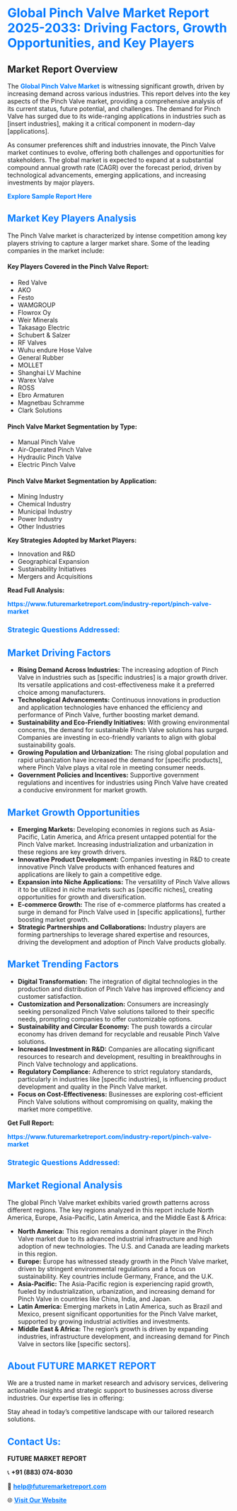 <h1 style="color: #007BFF;">Global Pinch Valve Market Report 2025-2033: Driving Factors, Growth Opportunities, and Key Players</h1>

<section id="overview">
<h2>Market Report Overview</h2>
<p>The <a href="https://www.futuremarketreport.com/industry-report/pinch-valve-market" style="color: #007BFF; text-decoration: none;"><strong>Global Pinch Valve Market</strong></a> is witnessing significant growth, driven by increasing demand across various industries. This report delves into the key aspects of the Pinch Valve market, providing a comprehensive analysis of its current status, future potential, and challenges. The demand for Pinch Valve has surged due to its wide-ranging applications in industries such as [insert industries], making it a critical component in modern-day [applications].</p>
<p>As consumer preferences shift and industries innovate, the Pinch Valve market continues to evolve, offering both challenges and opportunities for stakeholders. The global market is expected to expand at a substantial compound annual growth rate (CAGR) over the forecast period, driven by technological advancements, emerging applications, and increasing investments by major players.</p>
</section>

<section id="overview">
<p><a href="https://www.futuremarketreport.com/request-sample/reportId=97875" style="color: #007BFF; text-decoration: none;"><strong>Explore Sample Report Here</strong></a></p>
</section>

<section id="key-players">
<h2 style="color: #007BFF;">Market Key Players Analysis</h2>
<p>The Pinch Valve market is characterized by intense competition among key players striving to capture a larger market share. Some of the leading companies in the market include:</p>
<h4>Key Players Covered in the Pinch Valve Report:</h4>
<ul><li>Red Valve</li><li>AKO</li><li>Festo</li><li>WAMGROUP</li><li>Flowrox Oy</li><li>Weir Minerals</li><li>Takasago Electric</li><li>Schubert &amp; Salzer</li><li>RF Valves</li><li>Wuhu endure Hose Valve</li><li>General Rubber</li><li>MOLLET</li><li>Shanghai LV Machine</li><li>Warex Valve</li><li>ROSS</li><li>Ebro Armaturen</li><li>Magnetbau Schramme</li><li>Clark Solutions</li></ul>
<h4>Pinch Valve Market Segmentation by Type:</h4>
<ul><li>Manual Pinch Valve</li><li>Air-Operated Pinch Valve</li><li>Hydraulic Pinch Valve</li><li>Electric Pinch Valve</li></ul>

<h4>Pinch Valve Market Segmentation by Application:</h4>
<ul><li>Mining Industry</li><li>Chemical Industry</li><li>Municipal Industry</li><li>Power Industry</li><li>Other Industries</li></ul>
<p><strong>Key Strategies Adopted by Market Players:</strong></p>
<ul>
<li>Innovation and R&D</li>
<li>Geographical Expansion</li>
<li>Sustainability Initiatives</li>
<li>Mergers and Acquisitions</li>
</ul>
</section>

<section>
<p><strong>Read Full Analysis: </strong></p><a href="https://www.futuremarketreport.com/industry-report/pinch-valve-market" style="color: #007BFF; text-decoration: none;"><strong>https://www.futuremarketreport.com/industry-report/pinch-valve-market</strong></a>
<h3 style="color: #007BFF;">Strategic Questions Addressed:</h3>
</section>

<section id="driving-factors">
<h2 style="color: #007BFF;">Market Driving Factors</h2>
<ul>
<li><strong>Rising Demand Across Industries:</strong> The increasing adoption of Pinch Valve in industries such as [specific industries] is a major growth driver. Its versatile applications and cost-effectiveness make it a preferred choice among manufacturers.</li>
<li><strong>Technological Advancements:</strong> Continuous innovations in production and application technologies have enhanced the efficiency and performance of Pinch Valve, further boosting market demand.</li>
<li><strong>Sustainability and Eco-Friendly Initiatives:</strong> With growing environmental concerns, the demand for sustainable Pinch Valve solutions has surged. Companies are investing in eco-friendly variants to align with global sustainability goals.</li>
<li><strong>Growing Population and Urbanization:</strong> The rising global population and rapid urbanization have increased the demand for [specific products], where Pinch Valve plays a vital role in meeting consumer needs.</li>
<li><strong>Government Policies and Incentives:</strong> Supportive government regulations and incentives for industries using Pinch Valve have created a conducive environment for market growth.</li>
</ul>
</section>

<section id="growth-opportunities">
<h2 style="color: #007BFF;">Market Growth Opportunities</h2>
<ul>
<li><strong>Emerging Markets:</strong> Developing economies in regions such as Asia-Pacific, Latin America, and Africa present untapped potential for the Pinch Valve market. Increasing industrialization and urbanization in these regions are key growth drivers.</li>
<li><strong>Innovative Product Development:</strong> Companies investing in R&D to create innovative Pinch Valve products with enhanced features and applications are likely to gain a competitive edge.</li>
<li><strong>Expansion into Niche Applications:</strong> The versatility of Pinch Valve allows it to be utilized in niche markets such as [specific niches], creating opportunities for growth and diversification.</li>
<li><strong>E-commerce Growth:</strong> The rise of e-commerce platforms has created a surge in demand for Pinch Valve used in [specific applications], further boosting market growth.</li>
<li><strong>Strategic Partnerships and Collaborations:</strong> Industry players are forming partnerships to leverage shared expertise and resources, driving the development and adoption of Pinch Valve products globally.</li>
</ul>
</section>

<section id="trending-factors">
<h2 style="color: #007BFF;">Market Trending Factors</h2>
<ul>
<li><strong>Digital Transformation:</strong> The integration of digital technologies in the production and distribution of Pinch Valve has improved efficiency and customer satisfaction.</li>
<li><strong>Customization and Personalization:</strong> Consumers are increasingly seeking personalized Pinch Valve solutions tailored to their specific needs, prompting companies to offer customizable options.</li>
<li><strong>Sustainability and Circular Economy:</strong> The push towards a circular economy has driven demand for recyclable and reusable Pinch Valve solutions.</li>
<li><strong>Increased Investment in R&D:</strong> Companies are allocating significant resources to research and development, resulting in breakthroughs in Pinch Valve technology and applications.</li>
<li><strong>Regulatory Compliance:</strong> Adherence to strict regulatory standards, particularly in industries like [specific industries], is influencing product development and quality in the Pinch Valve market.</li>
<li><strong>Focus on Cost-Effectiveness:</strong> Businesses are exploring cost-efficient Pinch Valve solutions without compromising on quality, making the market more competitive.</li>
</ul>
</section>

<section>
<p><strong>Get Full Report: </strong></p><a href="https://www.futuremarketreport.com/industry-report/pinch-valve-market" style="color: #007BFF; text-decoration: none;"><strong>https://www.futuremarketreport.com/industry-report/pinch-valve-market</strong></a>
<h3 style="color: #007BFF;">Strategic Questions Addressed:</h3>
</section>


<section id="regional-analysis">
<h2 style="color: #007BFF;">Market Regional Analysis</h2>
<p>The global Pinch Valve market exhibits varied growth patterns across different regions. The key regions analyzed in this report include North America, Europe, Asia-Pacific, Latin America, and the Middle East & Africa:</p>
<ul>
<li><strong>North America:</strong> This region remains a dominant player in the Pinch Valve market due to its advanced industrial infrastructure and high adoption of new technologies. The U.S. and Canada are leading markets in this region.</li>
<li><strong>Europe:</strong> Europe has witnessed steady growth in the Pinch Valve market, driven by stringent environmental regulations and a focus on sustainability. Key countries include Germany, France, and the U.K.</li>
<li><strong>Asia-Pacific:</strong> The Asia-Pacific region is experiencing rapid growth, fueled by industrialization, urbanization, and increasing demand for Pinch Valve in countries like China, India, and Japan.</li>
<li><strong>Latin America:</strong> Emerging markets in Latin America, such as Brazil and Mexico, present significant opportunities for the Pinch Valve market, supported by growing industrial activities and investments.</li>
<li><strong>Middle East & Africa:</strong> The region’s growth is driven by expanding industries, infrastructure development, and increasing demand for Pinch Valve in sectors like [specific sectors].</li>
</ul>
</section>

<footer>
<h2 style="color: #007BFF;">About FUTURE MARKET REPORT</h2>
<p>We are a trusted name in market research and advisory services, delivering actionable insights and strategic support to businesses across diverse industries. Our expertise lies in offering:</p>

<p>Stay ahead in today’s competitive landscape with our tailored research solutions.</p>

<h2 style="color: #007BFF;">Contact Us:</h2>
<p><strong>FUTURE MARKET REPORT</strong></p>
<p>📞 <strong>+91 (883) 074-8030</strong></p>
<p>📧 <strong><a href="mailto:help@futuremarketreport.com" style="color: #007BFF;">help@futuremarketreport.com</a></strong></p>
<p>🌐 <strong><a href="https://www.futuremarketreport.com/" style="color: #007BFF;">Visit Our Website</a></strong></p>
</footer>